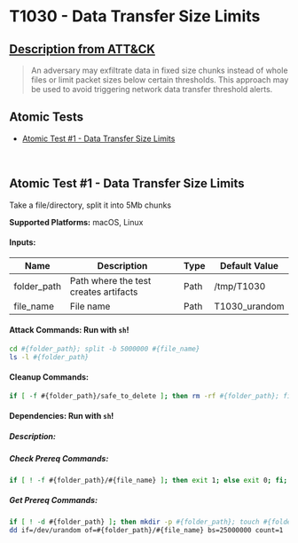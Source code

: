 # T1030 - Data Transfer Size Limits
## [Description from ATT&CK](https://attack.mitre.org/wiki/Technique/T1030)
<blockquote>An adversary may exfiltrate data in fixed size chunks instead of whole files or limit packet sizes below certain thresholds. This approach may be used to avoid triggering network data transfer threshold alerts.</blockquote>

## Atomic Tests

- [Atomic Test #1 - Data Transfer Size Limits](#atomic-test-1---data-transfer-size-limits)


<br/>

## Atomic Test #1 - Data Transfer Size Limits
Take a file/directory, split it into 5Mb chunks

**Supported Platforms:** macOS, Linux




#### Inputs:
| Name | Description | Type | Default Value | 
|------|-------------|------|---------------|
| folder_path | Path where the test creates artifacts | Path | /tmp/T1030|
| file_name | File name | Path | T1030_urandom|


#### Attack Commands: Run with `sh`! 


```sh
cd #{folder_path}; split -b 5000000 #{file_name}
ls -l #{folder_path}
```

#### Cleanup Commands:
```sh
if [ -f #{folder_path}/safe_to_delete ]; then rm -rf #{folder_path}; fi;
```



#### Dependencies:  Run with `sh`!
##### Description: 
##### Check Prereq Commands:
```sh
if [ ! -f #{folder_path}/#{file_name} ]; then exit 1; else exit 0; fi; 
```
##### Get Prereq Commands:
```sh
if [ ! -d #{folder_path} ]; then mkdir -p #{folder_path}; touch #{folder_path}/safe_to_delete; fi;      
dd if=/dev/urandom of=#{folder_path}/#{file_name} bs=25000000 count=1
```




<br/>

